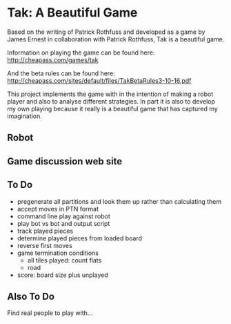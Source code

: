 # Tak: A Beautiful Game

Based on the writing of Patrick Rothfuss and developed as a game by James Ernest in collaboration with Patrick Rothfuss, Tak is a beautiful game.

Information on playing the game can be found here: http://cheapass.com/games/tak

And the beta rules can be found here: http://cheapass.com/sites/default/files/TakBetaRules3-10-16.pdf

This project implements the game with in the intention of making a robot player and also to analyse different strategies. In part it is also to develop my own playing because it really is a beautiful game that has captured my imagination.

## Robot

## Game discussion web site

## To Do

  * pregenerate all partitions and look them up rather than calculating them
  * accept moves in PTN format
  * command line play against robot
  * play bot vs bot and output script
  * track played pieces
  * determine played pieces from loaded board
  * reverse first moves
  * game termination conditions
    * all tiles played: count flats
    * road
  * score: board size plus unplayed

## Also To Do

Find real people to play with...
